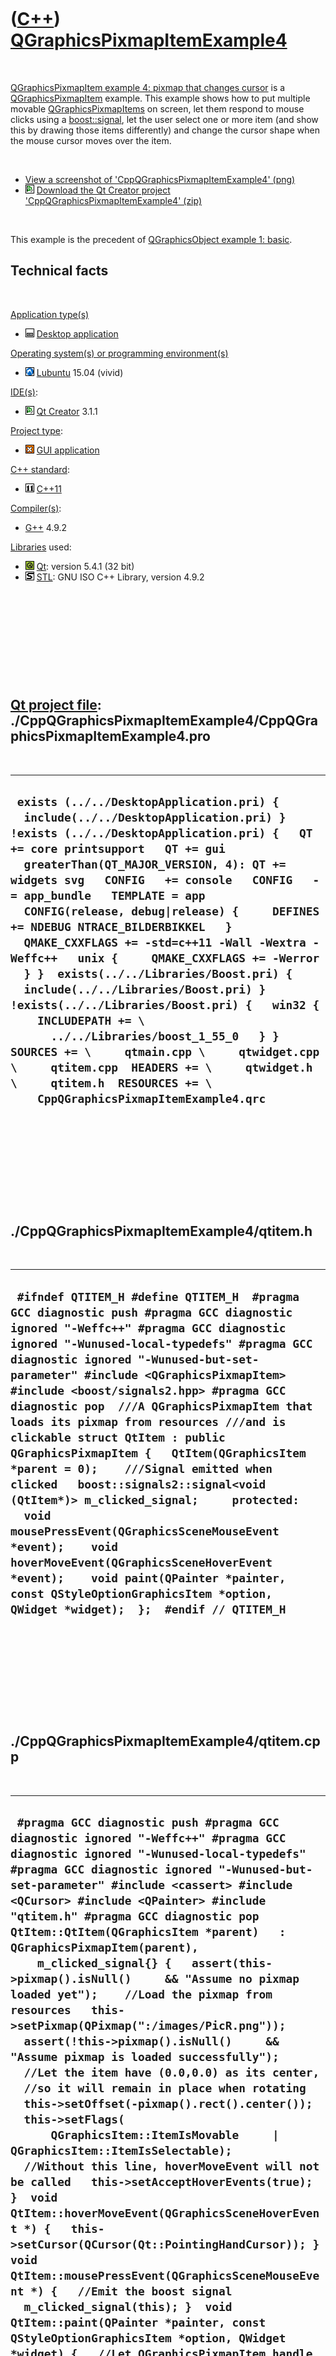 
 

 

 

 

 

([C++](Cpp.md)) [QGraphicsPixmapItemExample4](CppQGraphicsPixmapItemExample4.md)
==================================================================================

 

[QGraphicsPixmapItem example 4: pixmap that changes
cursor](CppQGraphicsPixmapItemExample4.md) is a
[QGraphicsPixmapItem](CppQGraphicsPixmapItem.md) example. This example
shows how to put multiple movable
[QGraphicsPixmapItems](CppQGraphicsPixmapItem.md) on screen, let them
respond to mouse clicks using a [boost::signal](CppBoostSignal.md), let
the user select one or more item (and show this by drawing those items
differently) and change the cursor shape when the mouse cursor moves
over the item.

 

-   [View a screenshot of
    'CppQGraphicsPixmapItemExample4' (png)](CppQGraphicsPixmapItemExample4.png)
-   ![Qt Creator](PicQtCreator.png) [Download the Qt Creator project
    'CppQGraphicsPixmapItemExample4' (zip)](CppQGraphicsPixmapItemExample4.zip)

 

This example is the precedent of [QGraphicsObject example 1:
basic](CppQGraphicsObjectExample1.md).

Technical facts
---------------

 

[Application type(s)](CppApplication.md)

-   ![Desktop](PicDesktop.png) [Desktop
    application](CppDesktopApplication.md)

[Operating system(s) or programming environment(s)](CppOs.md)

-   ![Lubuntu](PicLubuntu.png) [Lubuntu](CppLubuntu.md) 15.04 (vivid)

[IDE(s)](CppIde.md):

-   ![Qt Creator](PicQtCreator.png) [Qt Creator](CppQtCreator.md) 3.1.1

[Project type](CppQtProjectType.md):

-   ![GUI](PicGui.png) [GUI application](CppGuiApplication.md)

[C++ standard](CppStandard.md):

-   ![C++11](PicCpp11.png) [C++11](Cpp11.md)

[Compiler(s)](CppCompiler.md):

-   [G++](CppGpp.md) 4.9.2

[Libraries](CppLibrary.md) used:

-   ![Qt](PicQt.png) [Qt](CppQt.md): version 5.4.1 (32 bit)
-   ![STL](PicStl.png) [STL](CppStl.md): GNU ISO C++ Library, version
    4.9.2

 

 

 

 

 

[Qt project file](CppQtProjectFile.md): ./CppQGraphicsPixmapItemExample4/CppQGraphicsPixmapItemExample4.pro
------------------------------------------------------------------------------------------------------------

 

  --------------------------------------------------------------------------------------------------------------------------------------------------------------------------------------------------------------------------------------------------------------------------------------------------------------------------------------------------------------------------------------------------------------------------------------------------------------------------------------------------------------------------------------------------------------------------------------------------------------------------------------------------------------------------------------------------------------------------------------------------------------------------------------------------------------------------------------------
  ` exists (../../DesktopApplication.pri) {   include(../../DesktopApplication.pri) } !exists (../../DesktopApplication.pri) {   QT += core printsupport   QT += gui   greaterThan(QT_MAJOR_VERSION, 4): QT += widgets svg   CONFIG   += console   CONFIG   -= app_bundle   TEMPLATE = app   CONFIG(release, debug|release) {     DEFINES += NDEBUG NTRACE_BILDERBIKKEL   }   QMAKE_CXXFLAGS += -std=c++11 -Wall -Wextra -Weffc++   unix {     QMAKE_CXXFLAGS += -Werror   } }  exists(../../Libraries/Boost.pri) {   include(../../Libraries/Boost.pri) } !exists(../../Libraries/Boost.pri) {   win32 {     INCLUDEPATH += \       ../../Libraries/boost_1_55_0   } }  SOURCES += \     qtmain.cpp \     qtwidget.cpp \     qtitem.cpp  HEADERS += \     qtwidget.h \     qtitem.h  RESOURCES += \     CppQGraphicsPixmapItemExample4.qrc`
  --------------------------------------------------------------------------------------------------------------------------------------------------------------------------------------------------------------------------------------------------------------------------------------------------------------------------------------------------------------------------------------------------------------------------------------------------------------------------------------------------------------------------------------------------------------------------------------------------------------------------------------------------------------------------------------------------------------------------------------------------------------------------------------------------------------------------------------------

 

 

 

 

 

./CppQGraphicsPixmapItemExample4/qtitem.h
-----------------------------------------

 

  -------------------------------------------------------------------------------------------------------------------------------------------------------------------------------------------------------------------------------------------------------------------------------------------------------------------------------------------------------------------------------------------------------------------------------------------------------------------------------------------------------------------------------------------------------------------------------------------------------------------------------------------------------------------------------------------------------------------------------------------------------------------------------------------------------------------------------------------------
  ` #ifndef QTITEM_H #define QTITEM_H  #pragma GCC diagnostic push #pragma GCC diagnostic ignored "-Weffc++" #pragma GCC diagnostic ignored "-Wunused-local-typedefs" #pragma GCC diagnostic ignored "-Wunused-but-set-parameter" #include <QGraphicsPixmapItem> #include <boost/signals2.hpp> #pragma GCC diagnostic pop  ///A QGraphicsPixmapItem that loads its pixmap from resources ///and is clickable struct QtItem : public QGraphicsPixmapItem {   QtItem(QGraphicsItem *parent = 0);    ///Signal emitted when clicked   boost::signals2::signal<void (QtItem*)> m_clicked_signal;     protected:   void mousePressEvent(QGraphicsSceneMouseEvent *event);    void hoverMoveEvent(QGraphicsSceneHoverEvent *event);    void paint(QPainter *painter, const QStyleOptionGraphicsItem *option, QWidget *widget);  };  #endif // QTITEM_H`
  -------------------------------------------------------------------------------------------------------------------------------------------------------------------------------------------------------------------------------------------------------------------------------------------------------------------------------------------------------------------------------------------------------------------------------------------------------------------------------------------------------------------------------------------------------------------------------------------------------------------------------------------------------------------------------------------------------------------------------------------------------------------------------------------------------------------------------------------------

 

 

 

 

 

./CppQGraphicsPixmapItemExample4/qtitem.cpp
-------------------------------------------

 

  -------------------------------------------------------------------------------------------------------------------------------------------------------------------------------------------------------------------------------------------------------------------------------------------------------------------------------------------------------------------------------------------------------------------------------------------------------------------------------------------------------------------------------------------------------------------------------------------------------------------------------------------------------------------------------------------------------------------------------------------------------------------------------------------------------------------------------------------------------------------------------------------------------------------------------------------------------------------------------------------------------------------------------------------------------------------------------------------------------------------------------------------------------------------------------------------------------------------------------------------------------------------------------------------------------------------------------------------------------------------------------------------------------------------------------------------------------------------------------------------------------------------------------------------------------------------------------------------------------------------------------------------------------------------------------------------------
  ` #pragma GCC diagnostic push #pragma GCC diagnostic ignored "-Weffc++" #pragma GCC diagnostic ignored "-Wunused-local-typedefs" #pragma GCC diagnostic ignored "-Wunused-but-set-parameter" #include <cassert> #include <QCursor> #include <QPainter> #include "qtitem.h" #pragma GCC diagnostic pop  QtItem::QtItem(QGraphicsItem *parent)   : QGraphicsPixmapItem(parent),     m_clicked_signal{} {   assert(this->pixmap().isNull()     && "Assume no pixmap loaded yet");    //Load the pixmap from resources   this->setPixmap(QPixmap(":/images/PicR.png"));    assert(!this->pixmap().isNull()     && "Assume pixmap is loaded successfully");    //Let the item have (0.0,0.0) as its center,   //so it will remain in place when rotating   this->setOffset(-pixmap().rect().center());    this->setFlags(       QGraphicsItem::ItemIsMovable     | QGraphicsItem::ItemIsSelectable);     //Without this line, hoverMoveEvent will not be called   this->setAcceptHoverEvents(true);  }  void QtItem::hoverMoveEvent(QGraphicsSceneHoverEvent *) {   this->setCursor(QCursor(Qt::PointingHandCursor)); }  void QtItem::mousePressEvent(QGraphicsSceneMouseEvent *) {   //Emit the boost signal   m_clicked_signal(this); }  void QtItem::paint(QPainter *painter, const QStyleOptionGraphicsItem *option, QWidget *widget) {   //Let QGraphicsPixmapItem handle most of the painting   QGraphicsPixmapItem::paint(painter,option,widget);    //Draw a thick red line around the pixmap when it is selected   if (this->isSelected())   {     painter->setPen(QPen(QColor(255,0,0),3));     painter->drawRoundedRect(this->boundingRect().adjusted(3.0,3.0,-3.0,-3.0),6.0,6.0);   } }`
  -------------------------------------------------------------------------------------------------------------------------------------------------------------------------------------------------------------------------------------------------------------------------------------------------------------------------------------------------------------------------------------------------------------------------------------------------------------------------------------------------------------------------------------------------------------------------------------------------------------------------------------------------------------------------------------------------------------------------------------------------------------------------------------------------------------------------------------------------------------------------------------------------------------------------------------------------------------------------------------------------------------------------------------------------------------------------------------------------------------------------------------------------------------------------------------------------------------------------------------------------------------------------------------------------------------------------------------------------------------------------------------------------------------------------------------------------------------------------------------------------------------------------------------------------------------------------------------------------------------------------------------------------------------------------------------------------

 

 

 

 

 

./CppQGraphicsPixmapItemExample4/qtmain.cpp
-------------------------------------------

 

  ---------------------------------------------------------------------------------------------------------------------------------------------------------------------------------------------------------------------------------------------------------------------------------------------------------------------------------------------------------------------------------------------------------------------------
  ` #pragma GCC diagnostic push #pragma GCC diagnostic ignored "-Weffc++" #pragma GCC diagnostic ignored "-Wunused-local-typedefs" #pragma GCC diagnostic ignored "-Wunused-but-set-parameter" #include <QApplication> #include "qtwidget.h" #pragma GCC diagnostic pop  int main(int argc, char *argv[]) {   QApplication a(argc, argv);   QtWidget w;   w.setGeometry(100,100,400,400);   w.show();   return a.exec(); }`
  ---------------------------------------------------------------------------------------------------------------------------------------------------------------------------------------------------------------------------------------------------------------------------------------------------------------------------------------------------------------------------------------------------------------------------

 

 

 

 

 

./CppQGraphicsPixmapItemExample4/qtwidget.h
-------------------------------------------

 

  ------------------------------------------------------------------------------------------------------------------------------------------------------------------------------------------------------------------------------------------------------------------------------------------------------------------------------------------------------------------------------------------------------------------------------------------------------------------------------------------------
  ` #ifndef QTWIDGET_H #define QTWIDGET_H  #pragma GCC diagnostic push #pragma GCC diagnostic ignored "-Weffc++" #pragma GCC diagnostic ignored "-Wunused-local-typedefs" #pragma GCC diagnostic ignored "-Wunused-but-set-parameter" #include <QGraphicsView> #pragma GCC diagnostic pop  ///Forward declaration struct QtItem;  struct QtWidget : public QGraphicsView {   QtWidget();    ///Respond to a click on a QtItem   void OnItemClick(QtItem * const item); };  #endif // QTWIDGET_H`
  ------------------------------------------------------------------------------------------------------------------------------------------------------------------------------------------------------------------------------------------------------------------------------------------------------------------------------------------------------------------------------------------------------------------------------------------------------------------------------------------------

 

 

 

 

 

./CppQGraphicsPixmapItemExample4/qtwidget.cpp
---------------------------------------------

 

  --------------------------------------------------------------------------------------------------------------------------------------------------------------------------------------------------------------------------------------------------------------------------------------------------------------------------------------------------------------------------------------------------------------------------------------------------------------------------------------------------------------------------------------------------------------------------------------------------------------------------------------------------------------------------------------------------------------------------------------------------------------------------------------------------------------------------------------------------------------------------------------------------------------------------------------------------------------------------------------------------------------------
  ` #pragma GCC diagnostic push #pragma GCC diagnostic ignored "-Weffc++" #pragma GCC diagnostic ignored "-Wunused-local-typedefs" #pragma GCC diagnostic ignored "-Wunused-but-set-parameter" #include <cassert>  #include <boost/bind.hpp> #include <boost/lambda/bind.hpp>  #include <QGraphicsScene> #include <QGraphicsPixmapItem>  #include "qtitem.h" #include "qtwidget.h" #pragma GCC diagnostic pop  QtWidget::QtWidget() {   QGraphicsScene * const scene = new QGraphicsScene(this);   this->setScene(scene);    const int n_items = 8;   for (int i=0; i!=n_items; ++i)   {     QtItem * const item = new QtItem;     item->m_clicked_signal.connect(       boost::bind(         &QtWidget::OnItemClick,this, boost::lambda::_1));     //Scatter those items around a bit     item->setPos(       - 128 + (std::rand() % 256),       - 128 + (std::rand() % 256));      scene->addItem(item);   } }  void QtWidget::OnItemClick(QtItem * const item) {   item->setRotation(item->rotation() + 10.0); }`
  --------------------------------------------------------------------------------------------------------------------------------------------------------------------------------------------------------------------------------------------------------------------------------------------------------------------------------------------------------------------------------------------------------------------------------------------------------------------------------------------------------------------------------------------------------------------------------------------------------------------------------------------------------------------------------------------------------------------------------------------------------------------------------------------------------------------------------------------------------------------------------------------------------------------------------------------------------------------------------------------------------------------

 

 

 

 

 

 

This page has been created by the [tool](Tools.md)
[CodeToHtml](ToolCodeToHtml.md)
